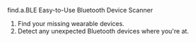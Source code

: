 find.a.BLE Easy-to-Use Bluetooth Device Scanner

1) Find your missing wearable devices.
2) Detect any unexpected Bluetooth devices where you're at.
